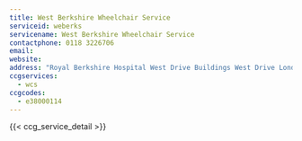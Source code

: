```yaml
---
title: West Berkshire Wheelchair Service
serviceid: weberks
servicename: West Berkshire Wheelchair Service
contactphone: 0118 3226706
email: 
website: 
address: "Royal Berkshire Hospital West Drive Buildings West Drive London Road Reading Berkshire RG1 5AN"
ccgservices:
  - wcs
ccgcodes:
  - e38000114
---
```


{{< ccg_service_detail >}}
